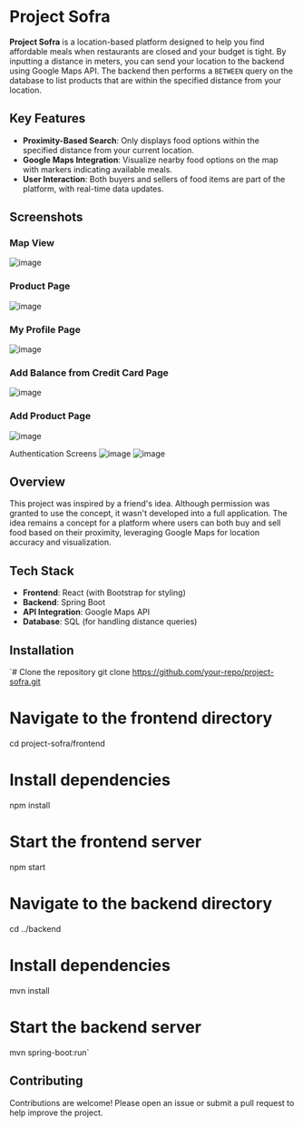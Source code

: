 # Project Sofra
**Project Sofra** is a location-based platform designed to help you find affordable meals when restaurants are closed and your budget is tight. By inputting a distance in meters, you can send your location to the backend using Google Maps API. The backend then performs a `BETWEEN` query on the database to list products that are within the specified distance from your location.

## Key Features
- **Proximity-Based Search**: Only displays food options within the specified distance from your current location.
- **Google Maps Integration**: Visualize nearby food options on the map with markers indicating available meals.
- **User Interaction**: Both buyers and sellers of food items are part of the platform, with real-time data updates.
## Screenshots
### Map View
![image](https://github.com/user-attachments/assets/5d89c407-ec8d-4029-9e3c-069c2931004f)

### Product Page
![image](https://github.com/user-attachments/assets/70810452-47c8-4813-99c1-70ef3c1cc220)

### My Profile Page
![image](https://github.com/user-attachments/assets/4f8aa42b-3c4a-42dd-bfde-1e3272375b0e)

### Add Balance from Credit Card Page
![image](https://github.com/user-attachments/assets/ad04771e-303d-4648-b54e-d593d0e3d285)

### Add Product Page
![image](https://github.com/user-attachments/assets/fea8b499-c302-4278-abea-1065069a2913)



Authentication Screens
![image](https://github.com/user-attachments/assets/39ec6332-8647-4211-a967-5d067b0eee2f)
![image](https://github.com/user-attachments/assets/eb44f7b9-3851-44f6-bd2e-6e4be1d871ae)


## Overview
This project was inspired by a friend's idea. Although permission was granted to use the concept, it wasn't developed into a full application. The idea remains a concept for a platform where users can both buy and sell food based on their proximity, leveraging Google Maps for location accuracy and visualization.

## Tech Stack
- **Frontend**: React (with Bootstrap for styling)
- **Backend**: Spring Boot
- **API Integration**: Google Maps API
- **Database**: SQL (for handling distance queries)

## Installation
`# Clone the repository
git clone https://github.com/your-repo/project-sofra.git

# Navigate to the frontend directory
cd project-sofra/frontend

# Install dependencies
npm install

# Start the frontend server
npm start

# Navigate to the backend directory
cd ../backend

# Install dependencies
mvn install

# Start the backend server
mvn spring-boot:run`

## Contributing
Contributions are welcome! Please open an issue or submit a pull request to help improve the project.

